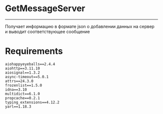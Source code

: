 # GetMessageServer
____
Получает информацию в формате json о добавлении данных на сервер и выводит соответствующее сообщение

# Requirements
```
aiohappyeyeballs==2.4.4
aiohttp==3.11.10
aiosignal==1.3.2
async-timeout==5.0.1
attrs==24.3.0
frozenlist==1.5.0
idna==3.10
multidict==6.1.0
propcache==0.2.1
typing_extensions==4.12.2
yarl==1.18.3
```